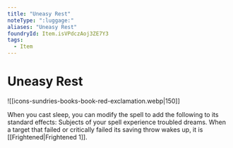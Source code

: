 ```yaml
---
title: "Uneasy Rest"
noteType: ":luggage:"
aliases: "Uneasy Rest"
foundryId: Item.isVPdczAoj3ZE7Y3
tags:
  - Item
---
```


# Uneasy Rest
![[icons-sundries-books-book-red-exclamation.webp|150]]

When you cast sleep, you can modify the spell to add the following to its standard effects: Subjects of your spell experience troubled dreams. When a target that failed or critically failed its saving throw wakes up, it is [[Frightened|Frightened 1]].
